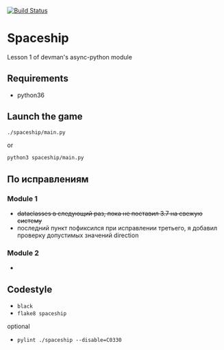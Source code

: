 [![Build Status](https://travis-ci.org/nobbynobbs/devman-async-python-1.svg?branch=master)](https://travis-ci.org/nobbynobbs/devman-async-python-1)

# Spaceship

Lesson 1 of devman's async-python module

## Requirements

- python36

## Launch the game

```bash
./spaceship/main.py
```

or

```bash
python3 spaceship/main.py
```

## По исправлениям

### Module 1

- ~~dataclasses в следующий раз, пока не поставил 3.7 на свежую систему~~
- последний пункт пофиксился при исправлении третьего, я добавил проверку допустимых значений direction

### Module 2
-

## Codestyle
- `black`
- `flake8 spaceship`

optional
- `pylint ./spaceship --disable=C0330`
